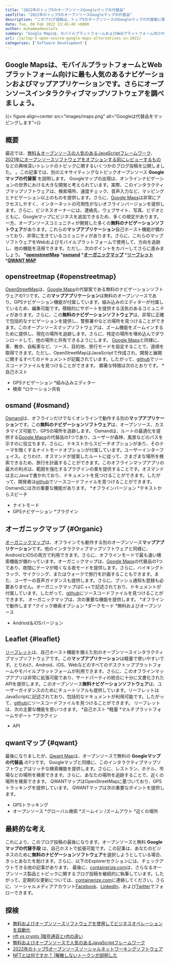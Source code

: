 ```yaml
---
title: "2022年のトップ5のオープンソースGoogleマップの代替品" 
seoTitle: "2022年のトップ5のオープンソースGoogleマップの代替品" 
description: "このブログ投稿は、トップ5のオープンソースのGoogleマップの代替案に関するものです。これらのフリーソフトウェアには、OpenStreetMap、浸透圧、オーガニックマップ、リーフレット、およびQWANTマップが含まれます。" 
date: Tue, 08 Feb 2022 13:45:40 +0000
author: muhammadmustafa
summary: "Google Mapsは、モバイルプラットフォームおよびWebプラットフォーム向けの最も人気のあるナビゲーションおよびマップアプリケーションです。さらにオープンソースインタラクティブマップソフトウェアを調べましょう。" 
url: /ja/top-5-open-source-google-maps-alternatives-in-2022/
categories: ['Software Development']
---
```


## Google Mapsは、モバイルプラットフォームとWebプラットフォーム向けに最も人気のあるナビゲーションおよびマップアプリケーションです。さらにオープンソースインタラクティブマップソフトウェアを調べましょう。

{{< figure align=center src="images/maps.png" alt="Googleは代替品をマッピングします">}}


## 概要
最近では、[無料＆オープンソースの人気のあるJavaScriptフレームワーク][1]、[2021年にオープンソースソフトウェアをオプションする前にレビューするもの][2]などの興味深いトレンドのトピックに関するいくつかのブログ投稿を公開しました。 。この記事では、別のエキサイティングなトピックオープンソース **Googleマップの代替案** を説明します。 Googleマップの出現は、オンラインナビゲーションの世界における大きな開発と考えられています。実際、このインタラクティブマップソフトウェアは、検索場所、速度チェック、音声入力など、マッピングとナビゲーション以上のものを提供します。さらに、[Google Maps][3]は非常にアクセスしやすく、インターネットの可用性がないオフラインバージョンを提供します。さらに、ビジネスオーナーには、連絡先、ウェブサイト、写真、ビデオとともに、Googleマップにビジネスを追加できるため、多くの規定があります。
一方、オープンソースコミュニティが開発した多くの**無料のナビゲーションソフトウェア**があります。これらの**マップアプリケーション**自己ホースト機能が備わっており、非常に生きているコミュニティがあります。さらに、これらのマップソフトウェアをWebおよびモバイルプラットフォームで使用して、方向を追跡し、他の機能を活用できます。ただし、次のポイントをカバーしてさらに進みましょう。
  ***[openstreetMap][4]** 
  ***[osmand][5]** 
  ***[オーガニックマップ][6]** 
  ***[リーフレット][7]** 
  ***[QWANT MAP][8]** 

## openstreetmap   {#openstreetmap}
[OpenStreetMap][9]は、[Google Maps][3]の代替案である無料のナビゲーションソフトウェアの1つです。この**マップアプリケーション**は無料のオープンソースであり、GPSナビゲーション機能が付属しています。組み込みのエディターが付属しているため、編集可能です。積極的にサポートを提供する活気のあるコミュニティがあります。さらに、この**無料のナビゲーションソフトウェア**は、非常に正確で包括的なナビゲーションを提供し、警察署やなどの場所を見つけることができます。このオープンソースマップソフトウェアは、ズーム機能をズームインするために提供し、現在の場所を追跡します。さらに、特定の場所を埋め込んでダウンロードして、他の場所と共有できるようにします。 [Google Maps][3]と同様に、車、散歩、自転車など、ソース、目的地、旅行モードを設定することで、道順を取得できます。ただし、OpenStreetMapはJavaScriptで作成され、開発と展開に関するすべてのドキュメントが記載されています。したがって、[github][10]でソースコードファイルを見つけることができます。
顕著な特徴は次のとおりです。
  *自己ホスト
  * GPSナビゲーション
  *組み込みエディター
  * 検索
  *ロケーション共有

## osmand   {#osmand}
[Osmand][11]は、オフラインだけでなくオンラインで動作する別の**マップアプリケーション**です。この**無料のナビゲーションソフトウェア**は、オープンソース、カスタマイズ可能で、GPSの場所を追跡します。 Osmandは、ルートの最適化を提供する[Google Maps][3]の代替品の1つであり、ユーザーが森林、風景などのパスを示すのに役立ちます。さらに、テキストからスピーチオプションがあり、そのテーマを暗くするナイトモードオプションが付属しています。ユーザーインターフェイス。とりわけ、オスマンドが提案したルートに従って、さまざまな場所を検索できるため、旅行を計画することができます。このオフラインマップアプリの最大の利点は、範囲を強化するプラグインの束を提供することです。オスマンドは主にJavaで書かれており、ドキュメントを見つけることができます。したがって、開発者は[github][12]でソースコードファイルを見つけることができます。
Osmandには次の重要な機能があります。
  *オフラインバージョン
  *テキストからスピーチ
  * ナイトモード
  * GPSナビゲーション
  *プラグイン

## オーガニックマップ {#Organic}
[オーガニックマップ][13]は、オフラインでも動作する別のオープンソース**マップアプリケーション**です。他のインタラクティブマップソフトウェアと同様に、AndroidとiOSの両方で利用できます。さらに、オフラインモードで最も速い検索機能が備わっています。オーガニックマップは、[Google Maps][3]の代替品の1つであり、夜間にテーマが暗くなる夜モードを提供します。さらに、ハイキングトラック、サイクリング、またはウォークで旅行を計画することもできます。また、ユーザーの音声ガイダンスも提供します。さらに、プッシュ通知も登録も必要ありません。オーガニックマップはC ++で記述されており、ドキュメントが付属しています。したがって、[github][14]にソースコードファイルを見つけることができます。
オーガニックマップは、次の重要な機能を提供します。
  *オフラインで動作します
  *クイック検索オプション
  *ダークモード
  *無料およびオープンソース
  * Andriod＆iOSバージョン

## Leaflet   {#leaflet}
[リーフレット][15]は、自己ホースト機能を備えた別のオープンソースインタラクティブマップソフトウェアです。この**マップアプリケーション**は軽量で使いやすいです。とりわけ、Android、iOS、Webなどのすべてのデスクトッププラットフォームやモバイルプラットフォームが利用できます。さらに、このオフラインマップアプリは非常に拡張可能であり、サードパーティの統合に十分に文書化されたAPIを提供します。このオープンソース**無料ナビゲーションソフトウェア**は、ユーザーガイダンスのためにチュートリアルも提供しています。リーフレットはJavaScriptに記述されており、包括的なドキュメントが利用可能です。したがって、[github][16]にソースコードファイルを見つけることができます。
リーフレットは、次の主要な機能を思いつきます。
  *自己ホスト
  *軽量
  *マルチプラットフォームサポート
  *プラグイン
  * API

## qwantマップ {#qwant}
最後になりましたが、[Qwant Map][17]は、オープンソースで無料の **Googleマップの代替品** の1つです。 Googleマップと同様に、このインタラクティブマップソフトウェアはリッチな検索機能を提供します。さらに、レストラン、ホテル、市場などの場所を検索できます。さらに、あなたの場所を追跡することで、近くの場所を検索できます。 QWANTマップはOpenStreetMapに基づいており、GPSトラッキングを提供しています。
QWANTマップは次の重要なポイントを提供します。
  * GPSトラッキング
  * オープンソース
  *グローバル検索
  *ズームイン /ズームアウト
  *近くの場所

## 最終的な考え
これにより、このブログ投稿の最後になります。オープンソースと無料 **Googleマップの代替手段** は、自己ホストで拡張可能です。この記事は、あなたのビジネスのために**無料のナビゲーションソフトウェア**を選択しようとしている場合、きっとあなたを助けます。さらに、以下のExplorerセクションには、チェックアウトできる他の記事があります。
最後に、[containerize.com][18]は、さらなるオープンソース製品とトピックに関するブログ投稿を継続的に執筆しています。したがって、定期的な更新については、[containerize.com][18]に連絡してください。さらに、ソーシャルメディアアカウント[Facebook][19]、[LinkedIn][20]、および[Twitter][21]でフォローできます。

## 探検
  * [無料およびオープンソースソフトウェアを使用してビジネスオペレーションを自動化][22]
  * [nft vs crypto |暗号通貨とnftの違い][23]
  * [無料およびオープンソースで人気のあるJavaScriptフレームワーク][1]
  * [2022年のトップ5オープンソースソーシャルネットワーキングソフトウェア][24]
  * [NFTとは何ですか？ |解散しないトークンが説明した][25]

  
[1]: https://blog.containerize.com/software-development/free-open-source-popular-javascript-frameworks/
[2]: https://blog.containerize.com/cmdb-software/things-to-review-before-opting-open-source-software-in-2021/
[3]: https://www.google.com/maps
[4]: #OpenStreetMap
[5]: #OsmAnd
[6]: #Organic
[7]: #Leaflet
[8]: #Qwant
[9]: https://www.openstreetmap.org/#map=0/79/141
[10]: https://github.com/openstreetmap/iD
[11]: https://osmand.net/
[12]: https://github.com/osmandapp/OsmAnd
[13]: https://organicmaps.app/
[14]: https://github.com/organicmaps/organicmaps
[15]: https://leafletjs.com/
[16]: https://github.com/Leaflet/Leaflet
[17]: https://www.qwant.com/
[18]: https://www.containerize.com/
[19]: https://web.facebook.com/containerize
[20]: https://www.linkedin.com/company/containerize/
[21]: https://twitter.com/containerize_co
[22]: https://blog.containerize.com/blogging/automate-business-operations-using-open-source-software/
[23]: https://blog.containerize.com/blockchain-platforms/nft-vs-crypto-difference-between-cryptocurrency-nft/
[24]: https://blog.containerize.com/social-network-platforms/top-5-open-source-social-networking-software-in-2022/
[25]: https://blog.containerize.com/blockchain-platforms/what-is-nft-non-fungible-tokens-explained/
